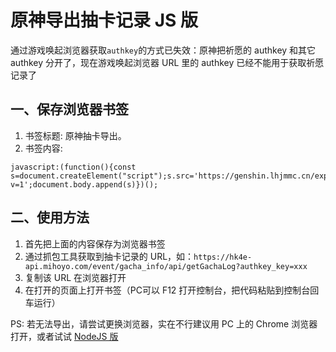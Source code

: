 # 原神导出抽卡记录 JS 版

通过游戏唤起浏览器获取`authkey`的方式已失效：原神把祈愿的 authkey 和其它 authkey 分开了，现在游戏唤起浏览器 URL 里的 authkey 已经不能用于获取祈愿记录了  

## 一、保存浏览器书签

1. 书签标题: 原神抽卡导出。  
2. 书签内容:
```
javascript:(function(){const s=document.createElement("script");s.src='https://genshin.lhjmmc.cn/export.min.js?v=1';document.body.append(s)})();
```

## 二、使用方法

1. 首先把上面的内容保存为浏览器书签
2. 通过抓包工具获取到抽卡记录的 URL，如：`https://hk4e-api.mihoyo.com/event/gacha_info/api/getGachaLog?authkey_key=xxx`
3. 复制该 URL 在浏览器打开
4. 在打开的页面上打开书签（PC可以 F12 打开控制台，把代码粘贴到控制台回车运行）


PS: 若无法导出，请尝试更换浏览器，实在不行建议用 PC 上的 Chrome 浏览器打开，或者试试 [NodeJS 版](https://github.com/hjmmc/genshin-gacha-export-nodejs/releases)
